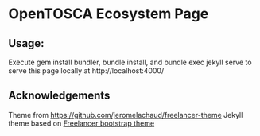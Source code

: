 OpenTOSCA Ecosystem Page
=========================

## Usage:
Execute gem install bundler, bundle install, and bundle exec jekyll serve to serve this page locally at http://localhost:4000/

## Acknowledgements
Theme from https://github.com/jeromelachaud/freelancer-theme
Jekyll theme based on [Freelancer bootstrap theme ](http://startbootstrap.com/templates/freelancer/)
